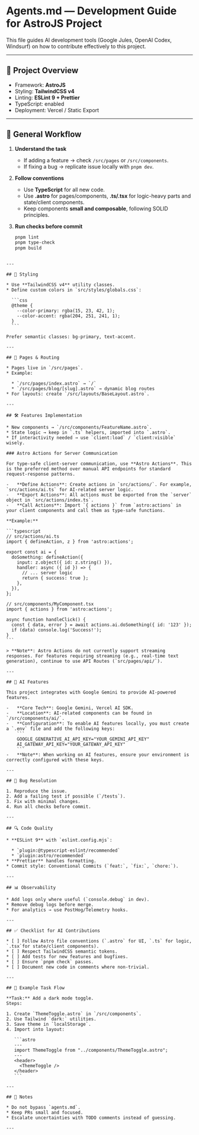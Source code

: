 # Agents.md — Development Guide for AstroJS Project

This file guides AI development tools (Google Jules, OpenAI Codex, Windsurf) on how to contribute effectively to this project.

---

## 📂 Project Overview

- Framework: **AstroJS**
- Styling: **TailwindCSS v4**
- Linting: **ESLint 9 + Prettier**
- TypeScript: enabled
- Deployment: Vercel / Static Export

---

## 🚦 General Workflow

1. **Understand the task**
   - If adding a feature → check `/src/pages` or `/src/components`.
   - If fixing a bug → replicate issue locally with `pnpm dev`.

2. **Follow conventions**
   - Use **TypeScript** for all new code.
   - Use **.astro** for pages/components, **.ts/.tsx** for logic-heavy parts and state/client components.
   - Keep components **small and composable**, following SOLID principles.

3. **Run checks before commit**
   ```bash
   pnpm lint
   pnpm type-check
   pnpm build
````

---

## 🎨 Styling

* Use **TailwindCSS v4** utility classes.
* Define custom colors in `src/styles/globals.css`:

  ```css
  @theme {
    --color-primary: rgba(15, 23, 42, 1);
    --color-accent: rgba(204, 251, 241, 1);
  }
  ```

Prefer semantic classes: bg-primary, text-accent.

---

## 📄 Pages & Routing

* Pages live in `/src/pages`.
* Example:

  * `/src/pages/index.astro` → `/`
  * `/src/pages/blog/[slug].astro` → dynamic blog routes
* For layouts: create `/src/layouts/BaseLayout.astro`.

---

## 🛠️ Features Implementation

* New components → `/src/components/FeatureName.astro`.
* State logic → keep in `.ts` helpers, imported into `.astro`.
* If interactivity needed → use `client:load` / `client:visible` wisely.

### Astro Actions for Server Communication

For type-safe client-server communication, use **Astro Actions**. This is the preferred method over manual API endpoints for standard request-response patterns.

-   **Define Actions**: Create actions in `src/actions/`. For example, `src/actions/ai.ts` for AI-related server logic.
-   **Export Actions**: All actions must be exported from the `server` object in `src/actions/index.ts`.
-   **Call Actions**: Import `{ actions }` from `astro:actions` in your client components and call them as type-safe functions.

**Example:**

```typescript
// src/actions/ai.ts
import { defineAction, z } from 'astro:actions';

export const ai = {
  doSomething: defineAction({
    input: z.object({ id: z.string() }),
    handler: async ({ id }) => {
      // ... server logic
      return { success: true };
    },
  }),
};

// src/components/MyComponent.tsx
import { actions } from 'astro:actions';

async function handleClick() {
  const { data, error } = await actions.ai.doSomething({ id: '123' });
  if (data) console.log('Success!');
}
```

> **Note**: Astro Actions do not currently support streaming responses. For features requiring streaming (e.g., real-time text generation), continue to use API Routes (`src/pages/api/`).

---

## 🤖 AI Features

This project integrates with Google Gemini to provide AI-powered features.

-   **Core Tech**: Google Gemini, Vercel AI SDK.
-   **Location**: AI-related components can be found in `/src/components/ai/`.
-   **Configuration**: To enable AI features locally, you must create a `.env` file and add the following keys:
    ```
    GOOGLE_GENERATIVE_AI_API_KEY="YOUR_GEMINI_API_KEY"
    AI_GATEWAY_API_KEY="YOUR_GATEWAY_API_KEY"
    ```
-   **Note**: When working on AI features, ensure your environment is correctly configured with these keys.

---

## 🐛 Bug Resolution

1. Reproduce the issue.
2. Add a failing test if possible (`/tests`).
3. Fix with minimal changes.
4. Run all checks before commit.

---

## 🔍 Code Quality

* **ESLint 9** with `eslint.config.mjs`:

  * `plugin:@typescript-eslint/recommended`
  * `plugin:astro/recommended`
* **Prettier** handles formatting.
* Commit style: Conventional Commits (`feat:`, `fix:`, `chore:`).

---

## 📊 Observability

* Add logs only where useful (`console.debug` in dev).
* Remove debug logs before merge.
* For analytics → use PostHog/Telemetry hooks.

---

## ✅ Checklist for AI Contributions

* [ ] Follow Astro file conventions (`.astro` for UI, `.ts` for logic, `.tsx`for state/client components).
* [ ] Respect TailwindCSS semantic tokens.
* [ ] Add tests for new features and bugfixes.
* [ ] Ensure `pnpm check` passes.
* [ ] Document new code in comments where non-trivial.

---

## 🚀 Example Task Flow

**Task:** Add a dark mode toggle.
Steps:

1. Create `ThemeToggle.astro` in `/src/components`.
2. Use Tailwind `dark:` utilities.
3. Save theme in `localStorage`.
4. Import into layout:

   ```astro
   ---
   import ThemeToggle from "../components/ThemeToggle.astro";
   ---
   <header>
     <ThemeToggle />
   </header>
   ```

---

## 📌 Notes

* Do not bypass `agents.md`.
* Keep PRs small and focused.
* Escalate uncertainties with TODO comments instead of guessing.

---
